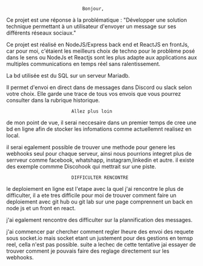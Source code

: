                                 Bonjour, 

Ce projet est une réponse à la problématique : 
"Développer une solution technique permettant à un utilisateur d'envoyer un message sur ses différents réseaux sociaux."


Ce projet est réalisé en NodeJS/Express back end et ReactJS en frontJs, car pour moi, c'étaient les meilleurs choix de techno pour le problème posé dans le sens ou NodeJs et Reactjs sont les plus adapte aux applications aux multiples communications en temps réel sans ralentissement.

La bd utilisée est du SQL sur un serveur Mariadb.


Il permet d'envoi en direct dans de messages dans Discord ou slack selon votre choix.
Elle garde une trace de tous vos envois que vous pourrez consulter dans la rubrique historique.


                            Allez plus loin 

de mon point de vue, il serai neccesaire dans un premier temps de cree une bd en ligne afin de stocker les infomations
comme actuellemnt realisez en local.

il serai egalement possible de trouver une methode pour genere les webhooks seul pour chaque serveur,
ainsi nous pourrions integret plus de serrveur comme facebook, whatshapp, instagram,linkedin et autre.
il existe des exemple commme Discohook qui mettrait sur une piste.


                            DIFFICULTER RENCONTRE

le deploiement en ligne est l'etape avec la quel j'ai rencontre le plus de difficulter, 
il a ete tres difficile pour moi de trouver comment faire un deploiement avec git hub ou git lab sur une page comprennent
un back en node js et un front en react.

j'ai egalement rencontre des difficulter sur la plannification des messages.

j'ai commencer par chercher comment regler lheure des envoi des requete sous socket.io mais socket 
etant un justement pour des gestions en temsp reel, cella n'est pas possible.
suite a lechec de cette tentative jai essayer de trouver comment je pouvais faire des reglage 
directement sur les webhooks.


